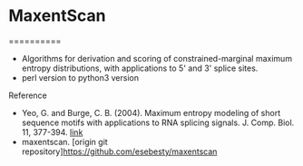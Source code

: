 # MaxentScan
==========
- Algorithms for derivation and scoring of constrained-marginal maximum entropy distributions, with applications to 5' and 3' splice sites.
- perl version to python3 version

Reference
- Yeo, G. and Burge, C. B. (2004). Maximum entropy modeling of short sequence motifs with applications to RNA splicing signals. J. Comp. Biol. 11, 377-394. [link](http://dx.doi.org/10.1089/1066527041410418)
- maxentscan. [origin git repository]https://github.com/esebesty/maxentscan


